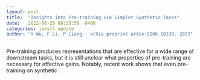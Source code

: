 ```yaml
---
layout: post
title:  "Insights into Pre-training via Simpler Synthetic Tasks"
date:   2022-06-25 08:25:58 -0400
categories: jekyll update
author: "Y Wu, F Li, P Liang - arXiv preprint arXiv:2206.10139, 2022"
---
```

Pre-training produces representations that are effective for a wide range of downstream tasks, but it is still unclear what properties of pre-training are necessary for effective gains. Notably, recent work shows that even pre-training on synthetic 
